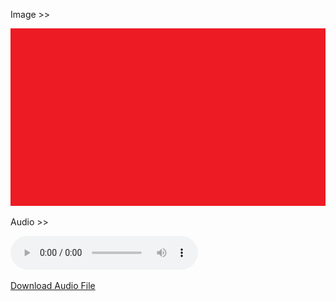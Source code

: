 
Image >> 

![alt text](image.jpg)

Audio >> 

<audio controls src="test.mp3" title="Title"></audio>

[Download Audio File](test.mp3)

